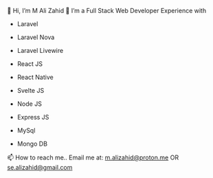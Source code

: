 👋 Hi, I’m M Ali Zahid
👀 I’m a Full Stack Web Developer
Experience with

- Laravel
- Laravel Nova
- Laravel Livewire

- React JS
- React Native
- Svelte JS

- Node JS
- Express JS

- MySql
- Mongo DB

📫 How to reach me..
Email me at:
  m.alizahid@proton.me OR se.alizahid@gmail.com

